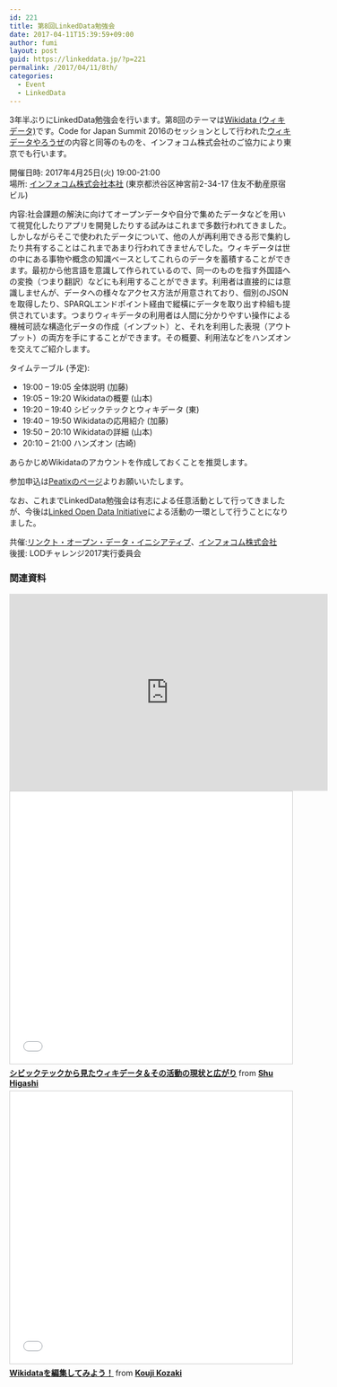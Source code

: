 ```yaml
---
id: 221
title: 第8回LinkedData勉強会
date: 2017-04-11T15:39:59+09:00
author: fumi
layout: post
guid: https://linkeddata.jp/?p=221
permalink: /2017/04/11/8th/
categories:
  - Event
  - LinkedData
---
```

<!-- Facebook Like Button v1.9.6 BEGIN [http://blog.bottomlessinc.com] -->

<!-- Facebook Like Button END -->

<div class="twitterbutton" style="float: left; padding-right: 5px;">
  <a href="http://twitter.com/share" class="twitter-share-button" data-count="horizontal" data-text="第8回LinkedData勉強会" data-via="" data-url="https://linkeddata.jp/2017/04/11/8th/" data-lang="en" data-related="DolcePixel:We make beautiful and sweet WordPress Themes"></a>
</div>

3年半ぶりにLinkedData勉強会を行います。第8回のテーマは[Wikidata (ウィキデータ)](https://www.wikidata.org)です。Code for Japan Summit 2016のセッションとして行われた[ウィキデータやろうぜ](https://www.wikidata.org/)の内容と同等のものを、インフォコム株式会社のご協力により東京でも行います。

開催日時: 2017年4月25日(火) 19:00-21:00  
場所: [インフォコム株式会社本社](http://www.infocom.co.jp/aboutus/office/) (東京都渋谷区神宮前2-34-17 住友不動産原宿ビル)

内容:社会課題の解決に向けてオープンデータや自分で集めたデータなどを用いて視覚化したりアプリを開発したりする試みはこれまで多数行われてきました。しかしながらそこで使われたデータについて、他の人が再利用できる形で集約したり共有することはこれまであまり行われてきませんでした。ウィキデータは世の中にある事物や概念の知識ベースとしてこれらのデータを蓄積することができます。最初から他言語を意識して作られているので、同一のものを指す外国語への変換（つまり翻訳）などにも利用することができます。利用者は直接的には意識しませんが、データへの様々なアクセス方法が用意されており、個別のJSONを取得したり、SPARQLエンドポイント経由で縱橫にデータを取り出す枠組も提供されています。つまりウィキデータの利用者は人間に分かりやすい操作による機械可読な構造化データの作成（インプット）と、それを利用した表現（アウトプット）の両方を手にすることができます。その概要、利用法などをハンズオンを交えてご紹介します。

タイムテーブル (予定):

  * 19:00 &#8211; 19:05 全体説明 (加藤)
  * 19:05 &#8211; 19:20 Wikidataの概要 (山本)
  * 19:20 &#8211; 19:40 シビックテックとウィキデータ (東)
  * 19:40 &#8211; 19:50 Wikidataの応用紹介 (加藤)
  * 19:50 &#8211; 20:10 Wikidataの詳細 (山本)
  * 20:10 &#8211; 21:00 ハンズオン (古崎)

あらかじめWikidataのアカウントを作成しておくことを推奨します。

参加申込は[Peatixのページ](http://peatix.com/event/256065)よりお願いいたします。

なお、これまでLinkedData勉強会は有志による任意活動として行ってきましたが、今後は[Linked Open Data Initiative](http://linkedopendata.jp)による活動の一環として行うことになりました。

共催:[リンクト・オープン・データ・イニシアティブ](http://linkedopendata.jp)、[インフォコム株式会社](http://www.infocom.co.jp/)  
後援: LODチャレンジ2017実行委員会

### 関連資料

<iframe src="https://widgets.figshare.com/articles/4906658/embed?show_title=1" width="568" height="351" allowfullscreen="true" frameborder="0"></iframe>

<iframe src="//www.slideshare.net/slideshow/embed_code/key/PtVSJjb0MRLLf" width="595" height="485" frameborder="0" marginwidth="0" marginheight="0" scrolling="no" style="border:1px solid #CCC; border-width:1px; margin-bottom:5px; max-width: 100%;" allowfullscreen> </iframe> <div style="margin-bottom:5px"> <strong> <a href="//www.slideshare.net/higa4/ss-75382601" title="シビックテックから見たウィキデータ＆その活動の現状と広がり" target="_blank">シビックテックから見たウィキデータ＆その活動の現状と広がり</a> </strong> from <strong><a href="https://www.slideshare.net/higa4" target="_blank">Shu Higashi</a></strong> </div>

<iframe src="//www.slideshare.net/slideshow/embed_code/key/cecJi781OUzuhv" width="595" height="485" frameborder="0" marginwidth="0" marginheight="0" scrolling="no" style="border:1px solid #CCC; border-width:1px; margin-bottom:5px; max-width: 100%;" allowfullscreen> </iframe> <div style="margin-bottom:5px"> <strong> <a href="//www.slideshare.net/KoujiKozaki/wikidata-75383827" title="Wikidataを編集してみよう！" target="_blank">Wikidataを編集してみよう！</a> </strong> from <strong><a href="https://www.slideshare.net/KoujiKozaki" target="_blank">Kouji Kozaki</a></strong> </div>
